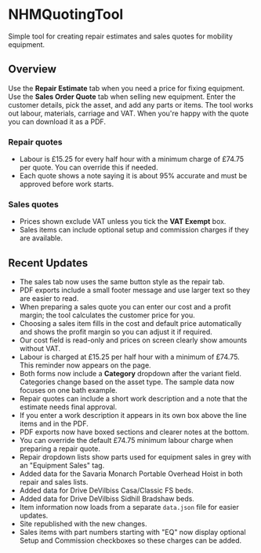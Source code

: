# NHMQuotingTool
Simple tool for creating repair estimates and sales quotes for mobility equipment.

## Overview
Use the **Repair Estimate** tab when you need a price for fixing equipment. Use the
**Sales Order Quote** tab when selling new equipment. Enter the customer details,
pick the asset, and add any parts or items. The tool works out labour, materials,
carriage and VAT. When you're happy with the quote you can download it as a PDF.

### Repair quotes
* Labour is £15.25 for every half hour with a minimum charge of £74.75 per quote.
  You can override this if needed.
* Each quote shows a note saying it is about 95% accurate and must be approved
  before work starts.

### Sales quotes
* Prices shown exclude VAT unless you tick the **VAT Exempt** box.
* Sales items can include optional setup and commission charges if they are available.

## Recent Updates
* The sales tab now uses the same button style as the repair tab.
* PDF exports include a small footer message and use larger text so they are easier to read.
* When preparing a sales quote you can enter our cost and a profit margin; the tool
  calculates the customer price for you.
* Choosing a sales item fills in the cost and default price automatically and shows
  the profit margin so you can adjust it if required.
* Our cost field is read-only and prices on screen clearly show amounts without VAT.
* Labour is charged at £15.25 per half hour with a minimum of £74.75. This reminder
  now appears on the page.
* Both forms now include a **Category** dropdown after the variant field. Categories
  change based on the asset type. The sample data now focuses on one bath example.
* Repair quotes can include a short work description and a note that the estimate
  needs final approval.
* If you enter a work description it appears in its own box above the line items
  and in the PDF.
* PDF exports now have boxed sections and clearer notes at the bottom.
* You can override the default £74.75 minimum labour charge when preparing a repair quote.
* Repair dropdown lists show parts used for equipment sales in grey with an
  "Equipment Sales" tag.
* Added data for the Savaria Monarch Portable Overhead Hoist in both repair and sales lists.
* Added data for Drive DeVilbiss Casa/Classic FS beds.
* Added data for Drive DeVilbiss Sidhill Bradshaw beds.
* Item information now loads from a separate `data.json` file for easier updates.
* Site republished with the new changes.
* Sales items with part numbers starting with "EQ" now display optional Setup and
  Commission checkboxes so these charges can be added.
